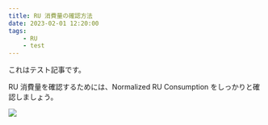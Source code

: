 ```yaml
---
title: RU 消費量の確認方法
date: 2023-02-01 12:20:00
tags:   
    - RU   
    - test
---
```


これはテスト記事です。

RU 消費量を確認するためには、Normalized RU Consumption をしっかりと確認しましょう。

![](./maxtest.md/2023-02-22-18-01-15.png)